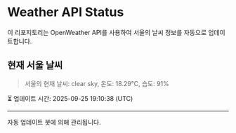 
# Weather API Status

이 리포지토리는 OpenWeather API를 사용하여 서울의 날씨 정보를 자동으로 업데이트합니다.

## 현재 서울 날씨
> 서울의 현재 날씨: clear sky, 온도: 18.29°C, 습도: 91%

⏳ 업데이트 시간: 2025-09-25 19:10:38 (UTC)

---
자동 업데이트 봇에 의해 관리됩니다.
